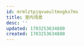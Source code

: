```yaml
---
id: mrmlztpjqvueultmxgkx7ms
title: 室内场景
desc: ''
updated: 1703253634880
created: 1703253634880
---
```

